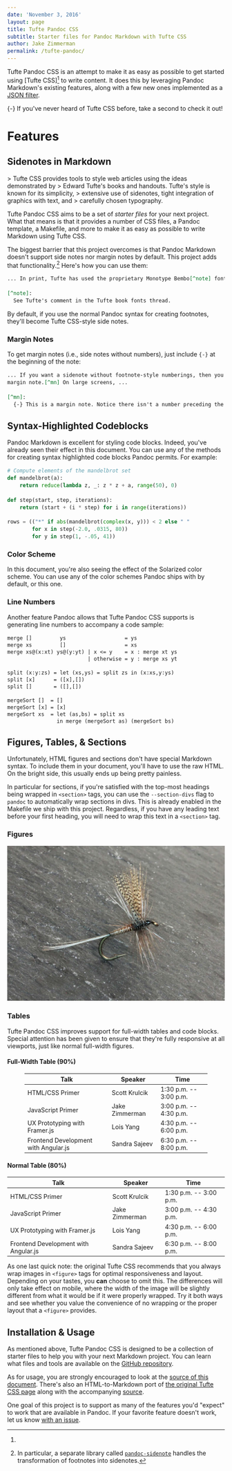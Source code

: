 ```yaml
---
date: 'November 3, 2016'
layout: page
title: Tufte Pandoc CSS
subtitle: Starter files for Pandoc Markdown with Tufte CSS
author: Jake Zimmerman
permalink: /tufte-pandoc/
---
```


<section>

Tufte Pandoc CSS is an attempt to make it as easy as possible to get started
using [Tufte CSS][^tufte-css] to write content. It does this by leveraging
Pandoc Markdown's existing features, along with a few new ones implemented as
a [JSON filter].

[^tufte-css]:
  {-} If you've never heard of Tufte CSS before, take a second to check it out!

</section>

# Features

## Sidenotes in Markdown

<div class="epigraph">
> Tufte CSS provides tools to style web articles using the ideas demonstrated by
> Edward Tufte's books and handouts. Tufte's style is known for its simplicity,
> extensive use of sidenotes, tight integration of graphics with text, and
> carefully chosen typography.
</div>

Tufte Pandoc CSS aims to be a set of *starter files* for your next project. What
that means is that it provides a number of CSS files, a Pandoc template, a
Makefile, and more to make it as easy as possible to write Markdown using Tufte
CSS.

The biggest barrier that this project overcomes is that Pandoc Markdown doesn't
support side notes nor margin notes by default. This project adds that
functionality.[^pdsn] Here's how you can use them:

[^pdsn]: In particular, a separate library called [`pandoc-sidenote`] handles
  the transformation of footnotes into sidenotes.

```markdown
... In print, Tufte has used the proprietary Monotype Bembo[^note] font.

[^note]:
  See Tufte's comment in the Tufte book fonts thread.
```

By default, if you use the normal Pandoc syntax for creating footnotes, they'll
become Tufte CSS-style side notes. 

### Margin Notes

To get margin notes (i.e., side notes without
numbers), just include `{-}` at the beginning of the note:


```markdown
... If you want a sidenote without footnote-style numberings, then you want a
margin note.[^mn] On large screens, ...

[^mn]:
  {-} This is a margin note. Notice there isn't a number preceding the note.
```



## Syntax-Highlighted Codeblocks

Pandoc Markdown is excellent for styling code blocks. Indeed, you've already seen their effect in this document. You can use any of the methods for creating syntax highlighted code blocks Pandoc permits. For example:

~~~python
# Compute elements of the mandelbrot set
def mandelbrot(a):
    return reduce(lambda z, _: z * z + a, range(50), 0)

def step(start, step, iterations):
    return (start + (i * step) for i in range(iterations))

rows = (("*" if abs(mandelbrot(complex(x, y))) < 2 else " "
        for x in step(-2.0, .0315, 80))
        for y in step(1, -.05, 41))
~~~

### Color Scheme 

In this document, you're also seeing the effect of the Solarized color scheme. You can use any of the color schemes Pandoc ships with by default, or this one.

### Line Numbers

Another feature Pandoc allows that Tufte Pandoc CSS supports is generating line
numbers to accompany a code sample:

```{.haskell .numberLines}
merge []         ys                   = ys
merge xs         []                   = xs
merge xs@(x:xt) ys@(y:yt) | x <= y    = x : merge xt ys
                          | otherwise = y : merge xs yt

split (x:y:zs) = let (xs,ys) = split zs in (x:xs,y:ys)
split [x]      = ([x],[])
split []       = ([],[])

mergeSort []  = []
mergeSort [x] = [x]
mergeSort xs  = let (as,bs) = split xs
                in merge (mergeSort as) (mergeSort bs)
```


## Figures, Tables, & Sections

Unfortunately, HTML figures and sections don't have special Markdown syntax. To
include them in your document, you'll have to use the raw HTML. On the bright
side, this usually ends up being pretty painless.

In particular for sections, if you're satisfied with the top-most headings being
wrapped in `<section>` tags, you can use the `--section-divs` flag to `pandoc`
to automatically wrap sections in divs. This is already enabled in the Makefile
we ship with this project. Regardless, if you have any leading text before your
first heading, you will need to wrap this text in a `<section>` tag.

### Figures 

![Red Quill dry fly](../assets/img/RedQuill.jpg "Title")


### Tables

Tufte Pandoc CSS improves support for full-width tables and code blocks. Special
attention has been given to ensure that they're fully responsive at all
viewports, just like normal full-width figures. 

#### Full-Width Table (90%)

<figure class="fullwidth">

| Talk                                 | Speaker        | Time                   |
| ----                                 | -------        | ----                   |
| HTML/CSS Primer                      | Scott Krulcik  | 1:30 p.m. -- 3:00 p.m. |
| JavaScript Primer                    | Jake Zimmerman | 3:00 p.m. -- 4:30 p.m. |
| UX Prototyping with Framer.js        | Lois Yang      | 4:30 p.m. -- 6:00 p.m. |
| Frontend Development with Angular.js | Sandra Sajeev  | 6:30 p.m. -- 8:00 p.m. |

</figure>

#### Normal Table (80%)

| Talk                                 | Speaker        | Time                   |
| ----                                 | -------        | ----                   |
| HTML/CSS Primer                      | Scott Krulcik  | 1:30 p.m. -- 3:00 p.m. |
| JavaScript Primer                    | Jake Zimmerman | 3:00 p.m. -- 4:30 p.m. |
| UX Prototyping with Framer.js        | Lois Yang      | 4:30 p.m. -- 6:00 p.m. |
| Frontend Development with Angular.js | Sandra Sajeev  | 6:30 p.m. -- 8:00 p.m. |


As one last quick note: the original Tufte CSS recommends that you always wrap
images in `<figure>` tags for optimal responsiveness and layout. Depending on
your tastes, you **can** choose to omit this. The differences will only take
effect on mobile, where the width of the image will be slightly different from
what it would be if it were properly wrapped. Try it both ways and see whether
you value the convenience of no wrapping or the proper layout that a `<figure>`
provides.


## Installation & Usage

As mentioned above, Tufte Pandoc CSS is designed to be a collection of starter
files to help you with your next Markdown project. You can learn what files and
tools are available on the [GitHub repository].

As for usage, you are strongly encouraged to look at the [source of this
document][this-md]. There's also an HTML-to-Markdown port of [the original
Tufte CSS page] along with the accompanying [source][original-md].

One goal of this project is to support as many of the features you'd "expect" to
work that are available in Pandoc. If your favorite feature doesn't work, let us
know [with an issue].




[Tufte CSS]: https://edwardtufte.github.io/tufte-css/
[JSON filter]: http://pandoc.org/scripting.html#json-filters
[`pandoc-sidenote`]: https://github.com/jez/pandoc-sidenote
[GitHub repository]: https://github.com/jez/tufte-pandoc-css
[this-md]: https://raw.githubusercontent.com/jez/tufte-pandoc-css/master/docs/index.md
[the original Tufte CSS page]: tufte-md/
[original-md]: https://raw.githubusercontent.com/jez/tufte-pandoc-css/master/docs/tufte-md/index.md
[with an issue]: https://github.com/jez/tufte-pandoc-css/issues
